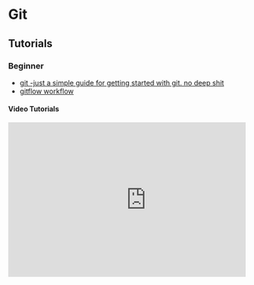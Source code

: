 # Git

## Tutorials

### Beginner

- [git -just a simple guide for getting started with git. no deep shit](https://rogerdudler.github.io/git-guide/)
- [gitflow workflow](https://www.atlassian.com/git/tutorials/what-is-version-control)

#### Video Tutorials

<div class="columns">
  <div class="column">
  <iframe width="560" height="315" src="https://www.youtube.com/embed/SWYqp7iY_Tc" frameborder="0" allow="accelerometer; autoplay; encrypted-media; gyroscope; picture-in-picture" allowfullscreen></iframe>
  </div>
  <div class="column">
  </div>
</div>
